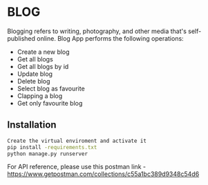 # BLOG
Blogging refers to writing, photography, and other media that's self-published online.
Blog App performs the following operations:
- Create a new blog
- Get all blogs
- Get all blogs by id
- Update blog
- Delete blog
- Select blog as favourite
- Clapping a blog
- Get only favourite blog

## Installation
```sh
Create the virtual enviroment and activate it
pip install -requirements.txt
python manage.py runserver
```
For API reference, please use this postman link - https://www.getpostman.com/collections/c55a1bc389d9348c54d6 
